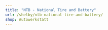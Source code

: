 ```yaml
---
title: "NTB - National Tire and Battery"
url: /shelby/ntb-national-tire-and-battery/
shop: Autowerkstatt
---
```

